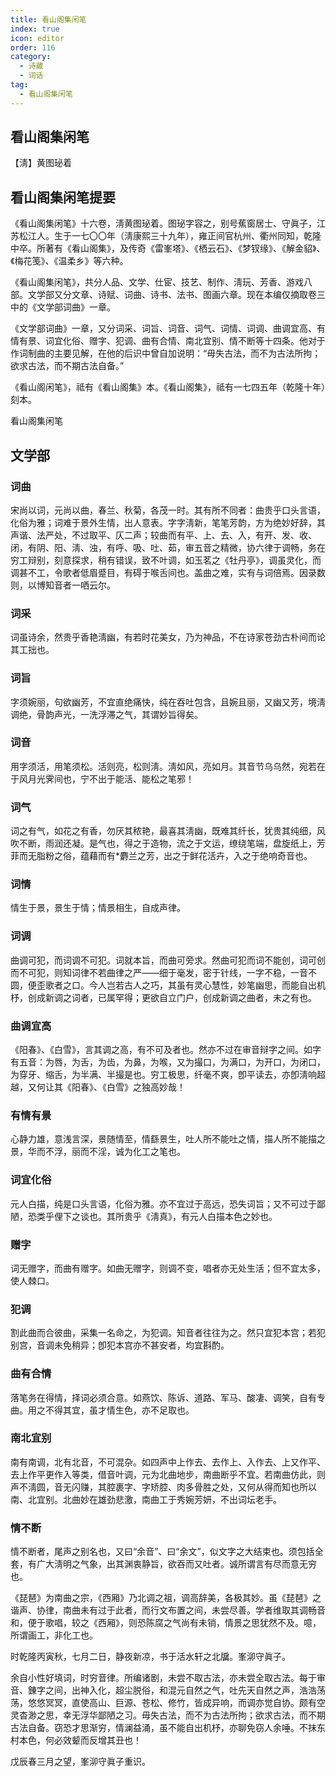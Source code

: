 ```yaml
---
title: 看山阁集闲笔
index: true
icon: editor
order: 116
category:
  - 诗藏
  - 词话
tag:
  - 看山阁集闲笔
---
```

  
## 看山阁集闲笔

【淸】黄图珌着  
  
## 看山阁集闲笔提要  

《看山阁集闲笔》十六卷，淸黄图珌着。图珌字容之，别号蕉窗居士、守眞子，江苏松江人。生于一七〇〇年（淸康熙三十九年），雍正间官杭州、衢州同知，乾隆中卒。所著有《看山阁集》，及传奇《雷峯塔》、《栖云石》、《梦钗缘》、《解金貂》、《梅花笺》、《温柔乡》等六种。  

《看山阁集闲笔》，共分人品、文学、仕宦、技艺、制作、淸玩、芳香、游戏八部。文学部又分文章、诗赋、词曲、诗书、法书、图画六章。现在本编仅摘取卷三中的《文学部词曲》一章。  

《文学部词曲》一章，又分词采、词旨、词音、词气、词情、词调、曲调宜高、有情有景、词宜化俗、赠字、犯调、曲有合情、南北宜别、情不断等十四条。他对于作词制曲的主要见解，在他的后识中曾自加说明：“毋失古法，而不为古法所拘；欲求古法，而不期古法自备。”  

《看山阁闲笔》，祗有《看山阁集》本。《看山阁集》，祗有一七四五年（乾隆十年）刻本。  

看山阁集闲笔  

## 文学部  

### 词曲  

宋尚以词，元尚以曲，春兰、秋菊，各茂一时。其有所不同者：曲贵乎口头言语，化俗为雅；词难于景外生情，出人意表。字字淸新，笔笔芳韵，方为绝妙好辞，其声谐、法严处，不过取平、仄二声；较曲而有平、上、去、入，有开、发、收、闭，有阴、阳、淸、浊，有呼、吸、吐、茹，审五音之精微，协六律于调畅，务在穷工辩别，刻意探求，稍有错误，致不叶调，如玉茗之《牡丹亭》，调虽灵化，而调甚不工，令歌者低眉蹙目，有碍于喉舌间也。盖曲之难，实有与词倍焉。因录数则，以博知音者一哂云尔。  

### 词采  

词虽诗余，然贵乎香艳淸幽，有若时花美女，乃为神品，不在诗家苍劲古朴间而论其工拙也。  

### 词旨  

字须婉丽，句欲幽芳，不宜直绝痛快，纯在吞吐包含，且婉且丽，又幽又芳，境淸调绝，骨韵声光，一洗浮滞之气，其谓妙旨得矣。  

### 词音  

用字须活，用笔须松。活则亮，松则淸。淸如风，亮如月。其音节乌乌然，宛若在于风月光霁间也，宁不出于能活、能松之笔邪！  

### 词气  

词之有气，如花之有香，勿厌其秾艳，最喜其淸幽，既难其纤长，犹贵其纯细，风吹不断，雨润还凝。是气也，得之于造物，流之于文运，缭绕笔端，盘旋纸上，芳菲而无脂粉之俗，蕴藉而有*麝兰之芳，出之于鲜花活卉，入之于绝响奇音也。   

### 词情  

情生于景，景生于情；情景相生，自成声律。  

### 词调  

曲调可犯，而词调不可犯。词就本旨，而曲可旁求。然曲可犯而词不能创，词可创而不可犯，则知词律不若曲律之严——细于毫发，密于针线，一字不稳，一音不圆，便歪歌者之口。今人岂若古人之巧，其虽有灵心慧性，妙笔幽思，而能自出机杼，创成新调之词者，已属罕得；更欲自立门户，创成新调之曲者，未之有也。  

### 曲调宜高  

《阳春》、《白雪》，言其调之高，有不可及者也。然亦不过在审音辩字之间。如字有五音：为唇，为舌，为齿，为鼻，为喉，又为撮口，为满口，为开口，为闭口，为穿牙、缩舌，为半满、半撮是也。穷工极思，纤毫不爽，卽平读去，亦卽淸响超越，又何让其《阳春》、《白雪》之独高妙哉！   

### 有情有景  

心静力雄，意浅言深，景随情至，情繇景生，吐人所不能吐之情，描人所不能描之景，华而不浮，丽而不淫，诚为化工之笔也。  

### 词宜化俗  

元人白描，纯是口头言语，化俗为雅。亦不宜过于高远，恐失词旨；又不可过于鄙陋，恐类乎俚下之谈也。其所贵乎《淸真》，有元人白描本色之妙也。  

### 赠字  

词无赠字，而曲有赠字。如曲无赠字，则调不变，唱者亦无处生活；但不宜太多，使人棘口。  

### 犯调  

割此曲而合彼曲，采集一名命之，为犯调。知音者往往为之。然只宜犯本宫；若犯别宫，音调未免稍异；卽犯本宫亦不甚安者，均宜斟酌。    

### 曲有合情  

落笔务在得情，择词必须合意。如燕饮、陈诉、道路、军马、酸凄、调笑，自有专曲。用之不得其宜，虽才情生色，亦不足取也。  

### 南北宜别  

南有南调，北有北音，不可混杂。如四声中上作去、去作上、入作去、上又作平、去上作平更作入等类，借音叶调，元为北曲地步，南曲断乎不宜。若南曲仿此，则声不淸圆，音无闪赚，其腔裹字、字矫腔、肉多骨胜之处，又何从得而知也所以南、北宜别。北曲妙在雄劲悲激，南曲工于秀婉芳妍，不出词坛老手。  

### 情不断  

情不断者，尾声之别名也，又曰“余音”、曰“余文”，似文字之大结束也。须包括全套，有广大淸明之气象，出其渊衷静旨，欲吞而又吐者。诚所谓言有尽而意无穷也。  

《琵琶》为南曲之宗，《西厢》乃北调之祖，调高辞美，各极其妙。虽《琵琶》之谐声、协律，南曲未有过于此者，而行文布置之间，未尝尽善。学者维取其调畅音和，便于歌唱，较之《西厢》，则恐陈腐之气尚有未销，情景之思犹然不及。噫，所谓画工，非化工也。  

时乾隆丙寅秋，七月二日，静夜新凉，书于活水轩之北牖。峯泖守眞子。  

余自小性好填词，时穷音律。所编诸剧，未尝不取古法，亦未尝全取古法。每于审音、錬字之间，出神入化，超尘脱俗，和混元自然之气，吐先天自然之声，浩浩荡荡，悠悠冥冥，直使高山、巨源、苍松、修竹，皆成异响，而调亦觉自协。颇有空灵杳渺之思，幸无浮华鄙陋之习。毋失古法，而不为古法所拘；欲求古法，而不期古法自备。窃恐才思渐穷，情澜益涌，虽不能自出机杼，亦聊免窃人余唾。不抹东村本色，何必效颦而反增其丑也！  

戊辰春三月之望，峯泖守眞子重识。  
